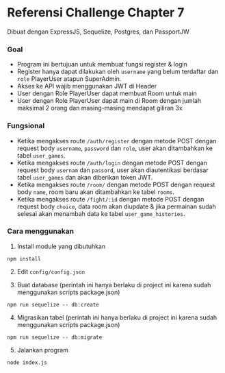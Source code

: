 # Referensi Challenge Chapter 7

Dibuat dengan ExpressJS, Sequelize, Postgres, dan PassportJW

### Goal

* Program ini bertujuan untuk membuat fungsi register & login
* Register hanya dapat dilakukan oleh `username` yang belum terdaftar dan `role` PlayerUser atapun SuperAdmin.
* Akses ke API wajib menggunakan JWT di Header
* User dengan Role PlayerUser dapat membuat Room untuk main
* User dengan Role PlayerUser dapat main di Room dengan jumlah maksimal 2 orang dan masing-masing mendapat giliran 3x

### Fungsional
* Ketika mengakses route `/auth/register` dengan metode POST dengan request body `username`, `password` dan `role`, user akan ditambahkan ke tabel `user_games`.
* Ketika mengakses route `/auth/login` dengan metode POST dengan request body `usernam` dan `passord`, user akan diautentikasi berdasar tabel `user_games` dan akan diberikan token JWT.
* Ketika mengakses route `/room/` dengan metode POST dengan request body `name`, room baru akan ditambahkan ke tabel `rooms`.
* Ketika mengakses route `/fight/:id` dengan metode POST dengan request body `choice`, data room akan diupdate & jika permainan sudah selesai akan menambah data ke tabel `user_game_histories`.

### Cara menggunakan



1. Install module yang dibutuhkan

```
npm install
```

2. Edit `config/config.json`

3. Buat database (perintah ini hanya berlaku di project ini karena sudah menggunakan scripts package.json)

```
npm run sequelize -- db:create
```

4. Migrasikan tabel (perintah ini hanya berlaku di project ini karena sudah menggunakan scripts package.json)

```
npm run sequelize -- db:migrate
```

5. Jalankan program

```
node index.js
```
